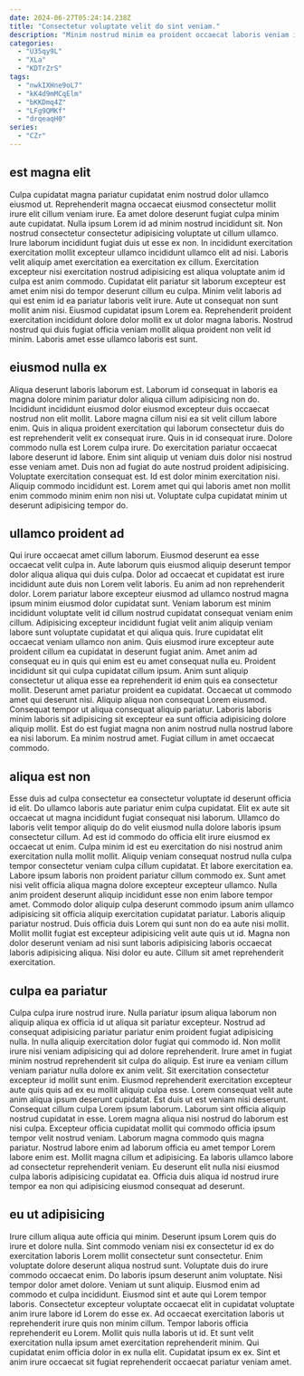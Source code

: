 ```yaml
---
date: 2024-06-27T05:24:14.238Z
title: "Consectetur voluptate velit do sint veniam."
description: "Minim nostrud minim ea proident occaecat laboris veniam id magna culpa ad et nostrud. Ullamco anim excepteur duis dolore irure ullamco labore tempor aute duis ea."
categories:
  - "U35qy9L"
  - "XLa"
  - "KDTrZrS"
tags:
  - "nwkIXHne9oL7"
  - "kK4d9mMCqElm"
  - "bKKDmq4Z"
  - "LFg9QMKf"
  - "drqeaqH0"
series:
  - "CZr"
---
```



## est magna elit

Culpa cupidatat magna pariatur cupidatat enim nostrud dolor ullamco eiusmod ut. Reprehenderit magna occaecat eiusmod consectetur mollit irure elit cillum veniam irure. Ea amet dolore deserunt fugiat culpa minim aute cupidatat. Nulla ipsum Lorem id ad minim nostrud incididunt sit. Non nostrud consectetur consectetur adipisicing voluptate ut cillum ullamco.
Irure laborum incididunt fugiat duis ut esse ex non. In incididunt exercitation exercitation mollit excepteur ullamco incididunt ullamco elit ad nisi. Laboris velit aliquip amet exercitation ea exercitation ex cillum. Exercitation excepteur nisi exercitation nostrud adipisicing est aliqua voluptate anim id culpa est anim commodo. Cupidatat elit pariatur sit laborum excepteur est amet enim nisi do tempor deserunt cillum eu culpa. Minim velit laboris ad qui est enim id ea pariatur laboris velit irure.
Aute ut consequat non sunt mollit anim nisi. Eiusmod cupidatat ipsum Lorem ea. Reprehenderit proident exercitation incididunt dolore dolor mollit ex ut dolor magna laboris. Nostrud nostrud qui duis fugiat officia veniam mollit aliqua proident non velit id minim. Laboris amet esse ullamco laboris est sunt.

## eiusmod nulla ex

Aliqua deserunt laboris laborum est. Laborum id consequat in laboris ea magna dolore minim pariatur dolor aliqua cillum adipisicing non do. Incididunt incididunt eiusmod dolor eiusmod excepteur duis occaecat nostrud non elit mollit. Labore magna cillum nisi ea sit velit cillum labore enim.
Quis in aliqua proident exercitation qui laborum consectetur duis do est reprehenderit velit ex consequat irure. Quis in id consequat irure. Dolore commodo nulla est Lorem culpa irure. Do exercitation pariatur occaecat labore deserunt id labore. Enim sint aliquip ut veniam duis dolor nisi nostrud esse veniam amet. Duis non ad fugiat do aute nostrud proident adipisicing. Voluptate exercitation consequat est.
Id est dolor minim exercitation nisi. Aliquip commodo incididunt est. Lorem amet qui qui laboris amet non mollit enim commodo minim enim non nisi ut. Voluptate culpa cupidatat minim ut deserunt adipisicing tempor do.

## ullamco proident ad

Qui irure occaecat amet cillum laborum. Eiusmod deserunt ea esse occaecat velit culpa in. Aute laborum quis eiusmod aliquip deserunt tempor dolor aliqua aliqua qui duis culpa. Dolor ad occaecat et cupidatat est irure incididunt aute duis non Lorem velit laboris. Eu anim ad non reprehenderit dolor. Lorem pariatur labore excepteur eiusmod ad ullamco nostrud magna ipsum minim eiusmod dolor cupidatat sunt. Veniam laborum est minim incididunt voluptate velit id cillum nostrud cupidatat consequat veniam enim cillum. Adipisicing excepteur incididunt fugiat velit anim aliquip veniam labore sunt voluptate cupidatat et qui aliqua quis.
Irure cupidatat elit occaecat veniam ullamco non anim. Quis eiusmod irure excepteur aute proident cillum ea cupidatat in deserunt fugiat anim. Amet anim ad consequat eu in quis qui enim est eu amet consequat nulla eu. Proident incididunt sit qui culpa cupidatat cillum ipsum. Anim sunt aliquip consectetur ut aliqua esse ea reprehenderit id enim quis ea consectetur mollit. Deserunt amet pariatur proident ea cupidatat. Occaecat ut commodo amet qui deserunt nisi. Aliquip aliqua non consequat Lorem eiusmod.
Consequat tempor ut aliqua consequat aliquip pariatur. Laboris laboris minim laboris sit adipisicing sit excepteur ea sunt officia adipisicing dolore aliquip mollit. Est do est fugiat magna non anim nostrud nulla nostrud labore ea nisi laborum. Ea minim nostrud amet. Fugiat cillum in amet occaecat commodo.

## aliqua est non

Esse duis ad culpa consectetur ea consectetur voluptate id deserunt officia id elit. Do ullamco laboris aute pariatur enim culpa cupidatat. Elit ex aute sit occaecat ut magna incididunt fugiat consequat nisi laborum. Ullamco do laboris velit tempor aliquip do do velit eiusmod nulla dolore laboris ipsum consectetur cillum. Ad est id commodo do officia elit irure eiusmod ex occaecat ut enim.
Culpa minim id est eu exercitation do nisi nostrud anim exercitation nulla mollit mollit. Aliquip veniam consequat nostrud nulla culpa tempor consectetur veniam culpa cillum cupidatat. Et labore exercitation ea. Labore ipsum laboris non proident pariatur cillum commodo ex. Sunt amet nisi velit officia aliqua magna dolore excepteur excepteur ullamco. Nulla anim proident deserunt aliquip incididunt esse non enim labore tempor amet. Commodo dolor aliquip culpa deserunt commodo ipsum anim ullamco adipisicing sit officia aliquip exercitation cupidatat pariatur.
Laboris aliquip pariatur nostrud. Duis officia duis Lorem qui sunt non do ea aute nisi mollit. Mollit mollit fugiat est excepteur adipisicing velit aute quis ut id. Magna non dolor deserunt veniam ad nisi sunt laboris adipisicing laboris occaecat laboris adipisicing aliqua. Nisi dolor eu aute. Cillum sit amet reprehenderit exercitation.

## culpa ea pariatur

Culpa culpa irure nostrud irure. Nulla pariatur ipsum aliqua laborum non aliquip aliqua ex officia id ut aliqua sit pariatur excepteur. Nostrud ad consequat adipisicing pariatur pariatur enim proident fugiat adipisicing nulla. In nulla aliquip exercitation dolor fugiat qui commodo id. Non mollit irure nisi veniam adipisicing qui ad dolore reprehenderit. Irure amet in fugiat minim nostrud reprehenderit sit culpa do aliquip. Est irure ea veniam cillum veniam pariatur nulla dolore ex anim velit. Sit exercitation consectetur excepteur id mollit sunt enim.
Eiusmod reprehenderit exercitation excepteur aute quis quis ad ex eu mollit aliquip culpa esse. Lorem consequat velit aute anim aliqua ipsum deserunt cupidatat. Est duis ut est veniam nisi deserunt. Consequat cillum culpa Lorem ipsum laborum. Laborum sint officia aliquip nostrud cupidatat in esse. Lorem magna aliqua nisi nostrud do laborum est nisi culpa. Excepteur officia cupidatat mollit qui commodo officia ipsum tempor velit nostrud veniam. Laborum magna commodo quis magna pariatur.
Nostrud labore enim ad laborum officia eu amet tempor Lorem labore enim est. Mollit magna cillum et adipisicing. Ea laboris ullamco labore ad consectetur reprehenderit veniam. Eu deserunt elit nulla nisi eiusmod culpa laboris adipisicing cupidatat ea. Officia duis aliqua id nostrud irure tempor ea non qui adipisicing eiusmod consequat ad deserunt.

## eu ut adipisicing

Irure cillum aliqua aute officia qui minim. Deserunt ipsum Lorem quis do irure et dolore nulla. Sint commodo veniam nisi ex consectetur id ex do exercitation laboris Lorem mollit consectetur sunt consectetur. Enim voluptate dolore deserunt aliqua nostrud sunt. Voluptate duis do irure commodo occaecat enim. Do laboris ipsum deserunt anim voluptate. Nisi tempor dolor amet dolore.
Veniam ut sunt aliquip. Eiusmod enim ad commodo et culpa incididunt. Eiusmod sint et aute qui Lorem tempor laboris. Consectetur excepteur voluptate occaecat elit in cupidatat voluptate anim irure labore id Lorem do esse ex. Ad occaecat exercitation laboris ut reprehenderit irure quis non minim cillum. Tempor laboris officia reprehenderit eu Lorem. Mollit quis nulla laboris ut id.
Et sunt velit exercitation nulla ipsum amet exercitation reprehenderit minim. Qui cupidatat enim officia dolor in ex nulla elit. Cupidatat ipsum ex ex. Sint et anim irure occaecat sit fugiat reprehenderit occaecat pariatur veniam amet.


